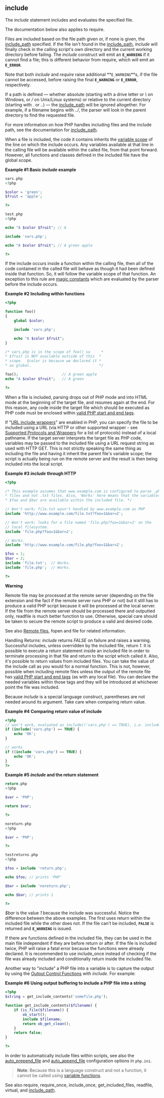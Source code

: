 include
-------

The *include* statement includes and evaluates the specified file.

The documentation below also applies to <span
class="function">require</span>.

Files are included based on the file path given or, if none is given,
the
<a href="/ini/core.html#ini.include-path" class="link">include_path</a>
specified. If the file isn't found in the
<a href="/ini/core.html#ini.include-path" class="link">include_path</a>,
*include* will finally check in the calling script's own directory and
the current working directory before failing. The *include* construct
will emit an **`E_WARNING`** if it cannot find a file; this is different
behavior from <span class="function">require</span>, which will emit an
**`E_ERROR`**.

Note that both *include* and *require* raise additional
**`E_WARNING`**s, if the file cannot be accessed, before raising the
final **`E_WARNING`** or **`E_ERROR`**, respectively.

If a path is defined — whether absolute (starting with a drive letter or
*\\* on Windows, or */* on Unix/Linux systems) or relative to the
current directory (starting with *.* or *..*) — the
<a href="/ini/core.html#ini.include-path" class="link">include_path</a>
will be ignored altogether. For example, if a filename begins with
*../*, the parser will look in the parent directory to find the
requested file.

For more information on how PHP handles including files and the include
path, see the documentation for
<a href="/ini/core.html#ini.include-path" class="link">include_path</a>.

When a file is included, the code it contains inherits the
<a href="/language/variables/scope.html" class="link">variable scope</a>
of the line on which the include occurs. Any variables available at that
line in the calling file will be available within the called file, from
that point forward. However, all functions and classes defined in the
included file have the global scope.

**Example \#1 Basic *include* example**

``` php
vars.php
<?php

$color = 'green';
$fruit = 'apple';

?>

test.php
<?php

echo "A $color $fruit"; // A

include 'vars.php';

echo "A $color $fruit"; // A green apple

?>
```

If the include occurs inside a function within the calling file, then
all of the code contained in the called file will behave as though it
had been defined inside that function. So, it will follow the variable
scope of that function. An exception to this rule are
<a href="/language/constants/predefined.html" class="link">magic constants</a>
which are evaluated by the parser before the include occurs.

**Example \#2 Including within functions**

``` php
<?php

function foo()
{
    global $color;

    include 'vars.php';

    echo "A $color $fruit";
}

/* vars.php is in the scope of foo() so     *
* $fruit is NOT available outside of this  *
* scope.  $color is because we declared it *
* as global.                               */

foo();                    // A green apple
echo "A $color $fruit";   // A green

?>
```

When a file is included, parsing drops out of PHP mode and into HTML
mode at the beginning of the target file, and resumes again at the end.
For this reason, any code inside the target file which should be
executed as PHP code must be enclosed within
<a href="/language/basic-syntax/phpmode.html" class="link">valid PHP start and end tags</a>.

If
"<a href="/filesystem/setup.html#" class="link">URL include wrappers</a>"
are enabled in PHP, you can specify the file to be included using a URL
(via HTTP or other supported wrapper - see
<a href="/wrappers.html" class="xref">Supported Protocols and Wrappers</a>
for a list of protocols) instead of a local pathname. If the target
server interprets the target file as PHP code, variables may be passed
to the included file using a URL request string as used with HTTP GET.
This is not strictly speaking the same thing as including the file and
having it inherit the parent file's variable scope; the script is
actually being run on the remote server and the result is then being
included into the local script.

**Example \#3 *include* through HTTP**

``` php
<?php

/* This example assumes that www.example.com is configured to parse .php
* files and not .txt files. Also, 'Works' here means that the variables
* $foo and $bar are available within the included file. */

// Won't work; file.txt wasn't handled by www.example.com as PHP
include 'http://www.example.com/file.txt?foo=1&bar=2';

// Won't work; looks for a file named 'file.php?foo=1&bar=2' on the
// local filesystem.
include 'file.php?foo=1&bar=2';

// Works.
include 'http://www.example.com/file.php?foo=1&bar=2';

$foo = 1;
$bar = 2;
include 'file.txt';  // Works.
include 'file.php';  // Works.

?>
```

**Warning**

Remote file may be processed at the remote server (depending on the file
extension and the fact if the remote server runs PHP or not) but it
still has to produce a valid PHP script because it will be processed at
the local server. If the file from the remote server should be processed
there and outputted only, <span class="function">readfile</span> is much
better function to use. Otherwise, special care should be taken to
secure the remote script to produce a valid and desired code.

See also
<a href="/features/remote-files.html" class="link">Remote files</a>,
<span class="function">fopen</span> and <span
class="function">file</span> for related information.

Handling Returns: *include* returns *FALSE* on failure and raises a
warning. Successful includes, unless overridden by the included file,
return *1*. It is possible to execute a <span
class="function">return</span> statement inside an included file in
order to terminate processing in that file and return to the script
which called it. Also, it's possible to return values from included
files. You can take the value of the include call as you would for a
normal function. This is not, however, possible when including remote
files unless the output of the remote file has
<a href="/language/basic-syntax/phpmode.html" class="link">valid PHP start and end tags</a>
(as with any local file). You can declare the needed variables within
those tags and they will be introduced at whichever point the file was
included.

Because *include* is a special language construct, parentheses are not
needed around its argument. Take care when comparing return value.

**Example \#4 Comparing return value of include**

``` php
<?php
// won't work, evaluated as include(('vars.php') == TRUE), i.e. include('')
if (include('vars.php') == TRUE) {
    echo 'OK';
}

// works
if ((include 'vars.php') == TRUE) {
    echo 'OK';
}
?>
```

**Example \#5 *include* and the <span class="function">return</span>
statement**

``` php
return.php
<?php

$var = 'PHP';

return $var;

?>

noreturn.php
<?php

$var = 'PHP';

?>

testreturns.php
<?php

$foo = include 'return.php';

echo $foo; // prints 'PHP'

$bar = include 'noreturn.php';

echo $bar; // prints 1

?>
```

*$bar* is the value *1* because the include was successful. Notice the
difference between the above examples. The first uses <span
class="function">return</span> within the included file while the other
does not. If the file can't be included, **`FALSE`** is returned and
**`E_WARNING`** is issued.

If there are functions defined in the included file, they can be used in
the main file independent if they are before <span
class="function">return</span> or after. If the file is included twice,
PHP will raise a fatal error because the functions were already
declared. It is recommended to use <span
class="function">include\_once</span> instead of checking if the file
was already included and conditionally return inside the included file.

Another way to "include" a PHP file into a variable is to capture the
output by using the
<a href="/ref/outcontrol.html" class="link">Output Control Functions</a>
with *include*. For example:

**Example \#6 Using output buffering to include a PHP file into a
string**

``` php
<?php
$string = get_include_contents('somefile.php');

function get_include_contents($filename) {
    if (is_file($filename)) {
        ob_start();
        include $filename;
        return ob_get_clean();
    }
    return false;
}

?>
```

In order to automatically include files within scripts, see also the
<a href="/ini/core.html#ini.auto-prepend-file" class="link">auto_prepend_file</a>
and
<a href="/ini/core.html#ini.auto-append-file" class="link">auto_append_file</a>
configuration options in `php.ini`.

> **Note**: <span class="simpara">Because this is a language construct
> and not a function, it cannot be called using
> <a href="/functions/variable-functions.html" class="link">variable functions</a>.</span>

See also <span class="function">require</span>, <span
class="function">require\_once</span>, <span
class="function">include\_once</span>, <span
class="function">get\_included\_files</span>, <span
class="function">readfile</span>, <span class="function">virtual</span>,
and
<a href="/ini/core.html#ini.include-path" class="link">include_path</a>.
